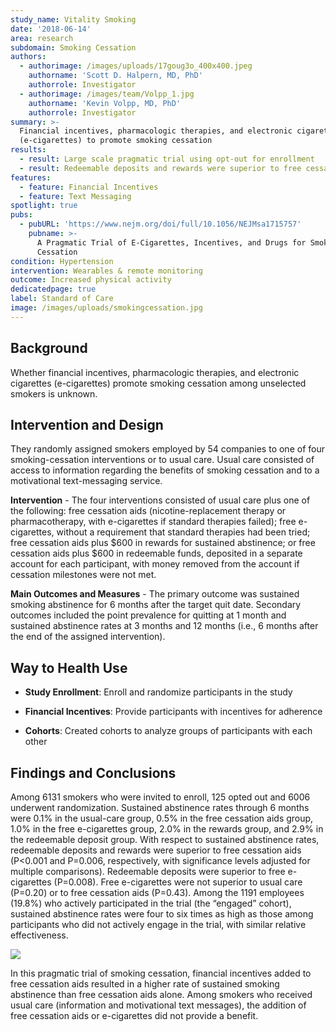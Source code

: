 ```yaml
---
study_name: Vitality Smoking
date: '2018-06-14'
area: research
subdomain: Smoking Cessation
authors:
  - authorimage: /images/uploads/17goug3o_400x400.jpeg
    authorname: 'Scott D. Halpern, MD, PhD'
    authorrole: Investigator
  - authorimage: /images/team/Volpp_1.jpg
    authorname: 'Kevin Volpp, MD, PhD'
    authorrole: Investigator
summary: >-
  Financial incentives, pharmacologic therapies, and electronic cigarettes
  (e-cigarettes) to promote smoking cessation
results:
  - result: Large scale pragmatic trial using opt-out for enrollment
  - result: Redeemable deposits and rewards were superior to free cessation aids
features:
  - feature: Financial Incentives
  - feature: Text Messaging
spotlight: true
pubs:
  - pubURL: 'https://www.nejm.org/doi/full/10.1056/NEJMsa1715757'
    pubname: >-
      A Pragmatic Trial of E-Cigarettes, Incentives, and Drugs for Smoking
      Cessation
condition: Hypertension
intervention: Wearables & remote monitoring
outcome: Increased physical activity
dedicatedpage: true
label: Standard of Care 
image: /images/uploads/smokingcessation.jpg
---
```

## Background

Whether financial incentives, pharmacologic therapies, and electronic cigarettes (e-cigarettes) promote smoking cessation among unselected smokers is unknown.

## Intervention and Design

They randomly assigned smokers employed by 54 companies to one of four smoking-cessation interventions or to usual care. Usual care consisted of access to information regarding the benefits of smoking cessation and to a motivational text-messaging service. 

**Intervention** - The four interventions consisted of usual care plus one of the following: free cessation aids (nicotine-replacement therapy or pharmacotherapy, with e-cigarettes if standard therapies failed); free e-cigarettes, without a requirement that standard therapies had been tried; free cessation aids plus $600 in rewards for sustained abstinence; or free cessation aids plus $600 in redeemable funds, deposited in a separate account for each participant, with money removed from the account if cessation milestones were not met. 

**Main Outcomes and Measures** - The primary outcome was sustained smoking abstinence for 6 months after the target quit date. Secondary outcomes included the point prevalence for quitting at 1 month and sustained abstinence rates at 3 months and 12 months (i.e., 6 months after the end of the assigned intervention).

## Way to Health Use

- **Study Enrollment**: Enroll and randomize participants in the study

- **Financial Incentives**: Provide participants with incentives for adherence

- **Cohorts**: Created cohorts to analyze groups of participants with each other

## Findings and Conclusions

Among 6131 smokers who were invited to enroll, 125 opted out and 6006 underwent randomization. Sustained abstinence rates through 6 months were 0.1% in the usual-care group, 0.5% in the free cessation aids group, 1.0% in the free e-cigarettes group, 2.0% in the rewards group, and 2.9% in the redeemable deposit group. With respect to sustained abstinence rates, redeemable deposits and rewards were superior to free cessation aids (P<0.001 and P=0.006, respectively, with significance levels adjusted for multiple comparisons). Redeemable deposits were superior to free e-cigarettes (P=0.008). Free e-cigarettes were not superior to usual care (P=0.20) or to free cessation aids (P=0.43). Among the 1191 employees (19.8%) who actively participated in the trial (the “engaged” cohort), sustained abstinence rates were four to six times as high as those among participants who did not actively engage in the trial, with similar relative effectiveness.

![](/images/uploads/screen-shot-2018-08-30-at-9.32.19-pm.png)

In this pragmatic trial of smoking cessation, financial incentives added to free cessation aids resulted in a higher rate of sustained smoking abstinence than free cessation aids alone. Among smokers who received usual care (information and motivational text messages), the addition of free cessation aids or e-cigarettes did not provide a benefit.
